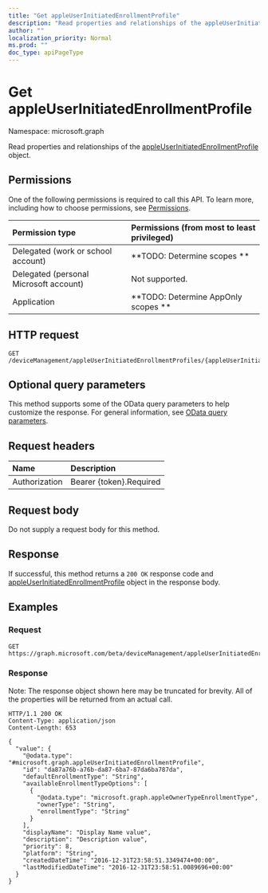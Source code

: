 ```yaml
---
title: "Get appleUserInitiatedEnrollmentProfile"
description: "Read properties and relationships of the appleUserInitiatedEnrollmentProfile object."
author: ""
localization_priority: Normal
ms.prod: ""
doc_type: apiPageType
---
```


# Get appleUserInitiatedEnrollmentProfile

Namespace: microsoft.graph

Read properties and relationships of the [appleUserInitiatedEnrollmentProfile](../resources/appleuserinitiatedenrollmentprofile.md) object.

## Permissions
One of the following permissions is required to call this API. To learn more, including how to choose permissions, see [Permissions](/concepts/permissions-reference.md).

|Permission type|Permissions (from most to least privileged)|
|:---|:---|
|Delegated (work or school account)|**TODO: Determine scopes **|
|Delegated (personal Microsoft account)|Not supported.|
|Application|**TODO: Determine AppOnly scopes **|

## HTTP request
<!-- {
  "blockType": "ignored"
}
-->
``` http
GET /deviceManagement/appleUserInitiatedEnrollmentProfiles/{appleUserInitiatedEnrollmentProfileId}
```

## Optional query parameters
This method supports some of the OData query parameters to help customize the response. For general information, see [OData query parameters](/graph/query-parameters).

## Request headers
|Name|Description|
|:---|:---|
|Authorization|Bearer {token}.Required|

## Request body
Do not supply a request body for this method.

## Response
If successful, this method returns a `200 OK` response code and [appleUserInitiatedEnrollmentProfile](../resources/appleuserinitiatedenrollmentprofile.md) object in the response body.

## Examples

### Request
<!-- {
  "blockType": "request",
  "name": "get_appleuserinitiatedenrollmentprofile"
}
-->
``` http
GET https://graph.microsoft.com/beta/deviceManagement/appleUserInitiatedEnrollmentProfiles/{appleUserInitiatedEnrollmentProfileId}
```

### Response
Note: The response object shown here may be truncated for brevity. All of the properties will be returned from an actual call.
<!-- {
  "blockType": "response",
  "truncated": true,
  "@odata.type": "microsoft.graph.appleUserInitiatedEnrollmentProfile"
}
-->
``` http
HTTP/1.1 200 OK
Content-Type: application/json
Content-Length: 653

{
  "value": {
    "@odata.type": "#microsoft.graph.appleUserInitiatedEnrollmentProfile",
    "id": "da87a76b-a76b-da87-6ba7-87da6ba787da",
    "defaultEnrollmentType": "String",
    "availableEnrollmentTypeOptions": [
      {
        "@odata.type": "microsoft.graph.appleOwnerTypeEnrollmentType",
        "ownerType": "String",
        "enrollmentType": "String"
      }
    ],
    "displayName": "Display Name value",
    "description": "Description value",
    "priority": 8,
    "platform": "String",
    "createdDateTime": "2016-12-31T23:58:51.3349474+00:00",
    "lastModifiedDateTime": "2016-12-31T23:58:51.0089696+00:00"
  }
}
```

